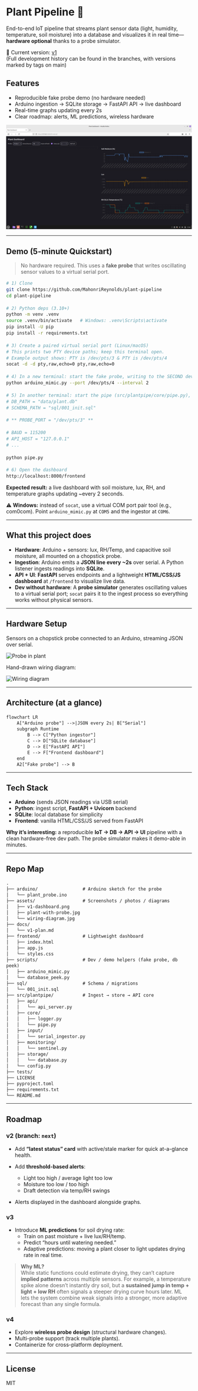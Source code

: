 
# Plant Pipeline 🌱
End-to-end IoT pipeline that streams plant sensor data (light, humidity, temperature, soil moisture) into a database and visualizes it in real time—**hardware optional** thanks to a probe simulator.

📌 Current version: [v1](https://github.com/MahonriReynolds/plant-pipeline/releases/tag/v1.0.0)  
(Full development history can be found in the branches, with versions marked by tags on main)

## Features
* Reproducible fake probe demo (no hardware needed)
* Arduino ingestion → SQLite storage → FastAPI API → live dashboard
* Real-time graphs updating every 2s
* Clear roadmap: alerts, ML predictions, wireless hardware


![Dashboard](assets/v1-dashboard.png)

---

## Demo (5-minute Quickstart)

> No hardware required. This uses a **fake probe** that writes oscillating sensor values to a virtual serial port.

```bash
# 1) Clone
git clone https://github.com/MahonriReynolds/plant-pipeline
cd plant-pipeline

# 2) Python deps (3.10+)
python -m venv .venv
source .venv/bin/activate   # Windows: .venv\Scripts\activate
pip install -U pip
pip install -r requirements.txt

# 3) Create a paired virtual serial port (Linux/macOS)
# This prints two PTY device paths; keep this terminal open.
# Example output shows: PTY is /dev/pts/3 & PTY is /dev/pts/4
socat -d -d pty,raw,echo=0 pty,raw,echo=0

# 4) In a new terminal: start the fake probe, writing to the SECOND device
python arduino_mimic.py --port /dev/pts/4 --interval 2

# 5) In another terminal: start the pipe (src/plantpipe/core/pipe.py), setting PROBE_PORT to the FIRST device:
# DB_PATH = "data/plant.db"
# SCHEMA_PATH = "sql/001_init.sql"

# ** PROBE_PORT = "/dev/pts/3" **

# BAUD = 115200
# API_HOST = "127.0.0.1"
# ...

python pipe.py

# 6) Open the dashboard
http://localhost:8000/frontend
````

**Expected result:** a live dashboard with soil moisture, lux, RH, and temperature graphs updating \~every 2 seconds.

⚠️ **Windows:** instead of `socat`, use a virtual COM port pair tool (e.g., com0com). Point `arduino_mimic.py` at `COM5` and the ingestor at `COM6`.

---

## What this project does

* **Hardware**: Arduino + sensors: lux, RH/Temp, and capacitive soil moisture, all mounted on a chopstick probe.
* **Ingestion**: Arduino emits a **JSON line every \~2s** over serial. A Python listener ingests readings into **SQLite**.
* **API + UI**: **FastAPI** serves endpoints and a lightweight **HTML/CSS/JS dashboard** at `/frontend` to visualize live data.
* **Dev without hardware**: A **probe simulator** generates oscillating values to a virtual serial port; `socat` pairs it to the ingest process so everything works without physical sensors.

---

## Hardware Setup

Sensors on a chopstick probe connected to an Arduino, streaming JSON over serial.

![Probe in plant](assets/plant-with-probe.jpg)

Hand-drawn wiring diagram:

![Wiring diagram](assets/wiring-diagram.jpg)

---

## Architecture (at a glance)

```mermaid
flowchart LR
    A["Arduino probe"] -->|JSON every 2s| B["Serial"]
    subgraph Runtime
        B --> C["Python ingestor"]
        C --> D["SQLite database"]
        D --> E["FastAPI API"]
        E --> F["Frontend dashboard"]
    end
    A2["Fake probe"] --> B

```

---

## Tech Stack

* **Arduino** (sends JSON readings via USB serial)
* **Python**: ingest script, **FastAPI + Uvicorn** backend
* **SQLite**: local database for simplicity
* **Frontend**: vanilla HTML/CSS/JS served from FastAPI

**Why it’s interesting:** a reproducible **IoT → DB → API → UI** pipeline with a clean hardware-free dev path. The probe simulator makes it demo-able in minutes.

---

## Repo Map

```
.
├── arduino/                 # Arduino sketch for the probe
│   └── plant_probe.ino
├── assets/                  # Screenshots / photos / diagrams
│   ├── v1-dashboard.png
│   ├── plant-with-probe.jpg
│   └── wiring-diagram.jpg
├── docs/
│   └── v1-plan.md
├── frontend/                # Lightweight dashboard
│   ├── index.html
│   ├── app.js
│   └── styles.css
├── scripts/                 # Dev / demo helpers (fake probe, db peek)
│   ├── arduino_mimic.py
│   └── database_peek.py
├── sql/                     # Schema / migrations
│   └── 001_init.sql
├── src/plantpipe/           # Ingest → store → API core
│   ├── api/
│   │   └── api_server.py
│   ├── core/
│   │   ├── logger.py
│   │   └── pipe.py
│   ├── input/
│   │   └── serial_ingestor.py
│   ├── monitoring/
│   │   └── sentinel.py
│   ├── storage/
│   │   └── database.py
│   └── config.py
├── tests/
├── LICENSE
├── pyproject.toml
├── requirements.txt
└── README.md

```

---

## Roadmap

### v2 (branch: `next`)

* Add **“latest status” card** with active/stale marker for quick at-a-glance health.
* Add **threshold-based alerts**:

  * Light too high / average light too low
  * Moisture too low / too high
  * Draft detection via temp/RH swings
* Alerts displayed in the dashboard alongside graphs.

### v3
- Introduce **ML predictions** for soil drying rate:  
  - Train on past moisture + live lux/RH/temp.  
  - Predict “hours until watering needed.”  
  - Adaptive predictions: moving a plant closer to light updates drying rate in real time.

> **Why ML?**  
> While static functions could estimate drying, they can’t capture **implied patterns** across multiple sensors. For example, a temperature spike alone doesn’t instantly dry soil, but a **sustained jump in temp + light + low RH** often signals a steeper drying curve hours later. ML lets the system combine weak signals into a stronger, more adaptive forecast than any single formula.


### v4

* Explore **wireless probe design** (structural hardware changes).
* Multi-probe support (track multiple plants).
* Containerize for cross-platform deployment. 

---

## License

MIT




